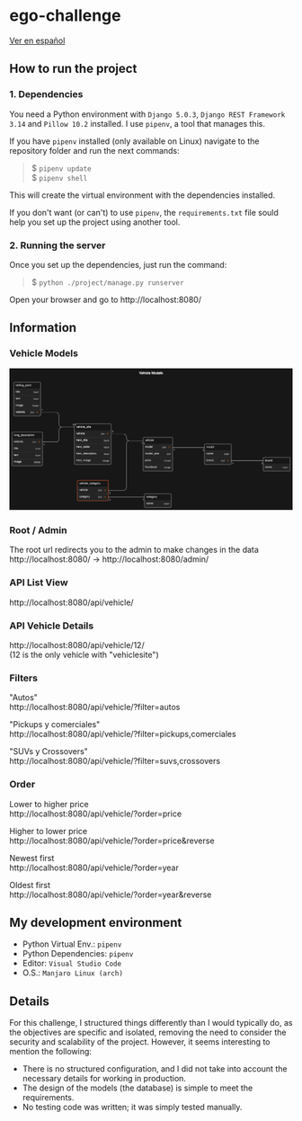 # ego-challenge

[Ver en español](README_ES.md)



## How to run the project

### 1. Dependencies

You need a Python environment with `Django 5.0.3`, `Django REST Framework 3.14` and `Pillow 10.2` installed.
I use `pipenv`, a tool that manages this.

If you have `pipenv` installed (only available on Linux) navigate to the repository folder and run the next commands:

> \$ `pipenv update`\
> \$ `pipenv shell`

This will create the virtual environment with the dependencies installed.

If you don't want (or can't) to use `pipenv`, the `requirements.txt` file sould help you set up the project using another tool.

### 2. Running the server

Once you set up the dependencies, just run the command:

> \$ `python ./project/manage.py runserver`

Open your browser and go to http://localhost:8080/



## Information

### Vehicle Models
![Database design](./doc/vehicleDB.png)

### Root / Admin
The root url redirects you to the admin to make changes in the data<br>
http://localhost:8080/ -> http://localhost:8080/admin/

### API List View
http://localhost:8080/api/vehicle/

### API Vehicle Details
http://localhost:8080/api/vehicle/12/ <br>
(12 is the only vehicle with "vehiclesite")

### Filters
"Autos" <br>
http://localhost:8080/api/vehicle/?filter=autos

"Pickups y comerciales" <br>
http://localhost:8080/api/vehicle/?filter=pickups,comerciales

"SUVs y Crossovers" <br>
http://localhost:8080/api/vehicle/?filter=suvs,crossovers

### Order
Lower to higher price <br>
http://localhost:8080/api/vehicle/?order=price

Higher to lower price <br>
http://localhost:8080/api/vehicle/?order=price&reverse

Newest first <br>
http://localhost:8080/api/vehicle/?order=year

Oldest first <br>
http://localhost:8080/api/vehicle/?order=year&reverse



## My development environment

- Python Virtual Env.: `pipenv`
- Python Dependencies: `pipenv`
- Editor: `Visual Studio Code`
- O.S.: `Manjaro Linux (arch)`



## Details
For this challenge, I structured things differently than I would typically do, as the objectives are specific and isolated, removing the need to consider the security and scalability of the project. However, it seems interesting to mention the following:
- There is no structured configuration, and I did not take into account the necessary details for working in production.
- The design of the models (the database) is simple to meet the requirements.
- No testing code was written; it was simply tested manually.
